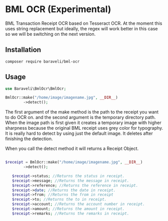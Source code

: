 # BML OCR (Experimental)

BML Transaction Receipt OCR based on Tesseract OCR. 
At the moment this uses string replacement but ideally, the regex will work better in this case so we will be switching on the next version.

## Installation

```
composer require baraveli/bml-ocr
```

## Usage

```php
use Baraveli\BmlOcr\BmlOcr;

BmlOcr::make("/home/image/imagename.jpg", __DIR__)
        ->detect();
```

The first argument of the make method is the path to the receipt you want to do OCR on. and the second argument is the temporary directory path. When the image path is first given it creates a temporary image with higher sharpness because the original BML receipt uses grey color for typography. It is really hard to detect by using just the default image. It deletes after finishing the detection.

When you call the detect method it will returns a Receipt Object.

```php

$receipt = BmlOcr::make("/home/image/imagename.jpg", __DIR__)
        ->detect();

   $receipt->status; //Returns the status in receipt.
   $receipt->message; //Returns the message in receipt.
   $receipt->reference; //Returns the reference in receipt.
   $receipt->date; //Returns the date in receipt.
   $receipt->from; //Returns the from in receipt
   $receipt->to; //Returns the to in receipt.
   $receipt->account; //Returns the account number in receipt.
   $receipt->amount; //Returns the amount in receipt.
   $receipt->remarks; //Returns the remarks in receipt.
```
